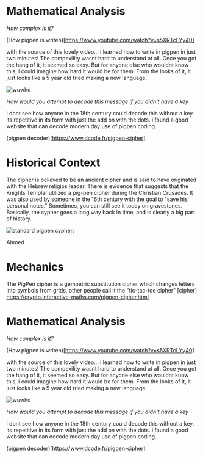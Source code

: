 # Mathematical Analysis

*How complex is it?*

(How pigpen is writen)[https://www.youtube.com/watch?v=s5XRTcLYy40]

with the source of this lovely video... i learned how to write in pigpen in just two minutes!  The compexility wasnt hard to understand at all.  Once you got the hang of it, it seemed so easy.  But for anyone else who wouldnt know this, i could imagine how hard it would be for them.  From the looks of it, it just looks like a 5 year old tried making a new language.

![wuwhd](http://crypto.interactive-maths.com/uploads/1/1/3/4/11345755/8550539_orig.gif)

*How would you attempt to decode this message if you didn't have a key*

i dont see how anyone in the 18th century could decode this without a key.  its repetitive in its form with just the add on with the dots.  i found a good website that can decode modern day use of pigpen coding.

(pigpen decoder)[https://www.dcode.fr/pigpen-cipher]

# Historical Context
The cipher is believed to be an ancient cipher and is said to have originated with the Hebrew religios leader. There is evidence that suggests that the Knights Templar utilized a pig-pen cipher during the Christian Crusades. It was also used by someone in the 16th century with the goal to "save his personal notes." Sometimes, you can still see it today on gravestones. Basically, the cypher goes a long way back in time, and is clearly a big part of history. 

![standard pigpen cypher:](http://crypto.interactive-maths.com/uploads/1/1/3/4/11345755/8550539_orig.gif)

Ahmed
# Mechanics 

The PigPen cipher is a gemoetric substitution cipher which changes letters into symbols from grids, other people call it the "tic-tac-toe cipher"
[cipher] https://crypto.interactive-maths.com/pigpen-cipher.html


# Mathematical Analysis

*How complex is it?*

(How pigpen is writen)[https://www.youtube.com/watch?v=s5XRTcLYy40]

with the source of this lovely video... i learned how to write in pigpen in just two minutes!  The compexility wasnt hard to understand at all.  Once you got the hang of it, it seemed so easy.  But for anyone else who wouldnt know this, i could imagine how hard it would be for them.  From the looks of it, it just looks like a 5 year old tried making a new language.

![wuwhd](http://crypto.interactive-maths.com/uploads/1/1/3/4/11345755/8550539_orig.gif)

*How would you attempt to decode this message if you didn't have a key*

i dont see how anyone in the 18th century could decode this without a key.  its repetitive in its form with just the add on with the dots.  i found a good website that can decode modern day use of pigpen coding.

(pigpen decoder)[https://www.dcode.fr/pigpen-cipher]
